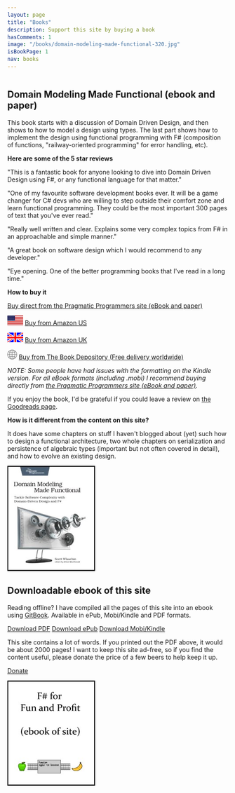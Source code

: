 ```yaml
---
layout: page
title: "Books"
description: Support this site by buying a book
hasComments: 1
image: "/books/domain-modeling-made-functional-320.jpg"
isBookPage: 1
nav: books
---
```




<div class="row video">  

<div class="col-sm-8" style="float:right;" markdown="1">

## Domain Modeling Made Functional (ebook and paper)

This book starts with a discussion of Domain Driven Design, and then shows to how to model a design using types. The last part shows how to implement the design using functional programming with F# (composition of functions, "railway-oriented programming" for error handling, etc). 

**Here are some of the 5 star reviews**

"This is a fantastic book for anyone looking to dive into Domain Driven Design using F#, or any functional language for that matter."

"One of my favourite software development books ever. It will be a game changer for C# devs who are willing to step outside their comfort zone and learn functional programming. They could be the most important 300 pages of text that you've ever read."

"Really well written and clear. Explains some very complex topics from F# in an approachable and simple manner."

"A great book on software design which I would recommend to any developer."

"Eye opening. One of the better programming books that I've read in a long time."

**How to buy it**

[Buy direct from the Pragmatic Programmers site (eBook and paper)](https://goo.gl/oviuHT)

<img src="/assets/img/US-flag.gif"> [Buy from Amazon US](https://goo.gl/iR36WC) 

<img src="/assets/img/UK-flag.gif"> [Buy from Amazon UK](https://goo.gl/JYkL8j)

<img src="/assets/img/globe-icon.png"> [Buy from The Book Depository (Free delivery worldwide)](https://www.bookdepository.com/Domain-Modeling-Made-Functional-Scott-Wlaschin/9781680502541)

*NOTE: Some people have had issues with the formatting on the Kindle version. For all eBook formats (including .mobi) I recommend buying directly from 
[the Pragmatic Programmers site (eBook and paper)](https://goo.gl/oviuHT).*

If you enjoy the book, I'd be grateful if you could leave a review on [the Goodreads page](https://www.goodreads.com/book/show/34921689-domain-modeling-made-functional).

**How is it different from the content on this site?**

It does have some chapters on stuff I haven't blogged about (yet) such how to design a functional architecture, two whole chapters on serialization and persistence of algebraic types (important but not often covered in detail), and how to evolve an existing design.


</div>

<div class="col-sm-4" style="float:left;">
<a href="https://goo.gl/oviuHT"><img alt="Domain Modeling Made Functional" src="domain-modeling-made-functional-200.jpg"></a>
</div>
    
</div>

----

<div class="row video">  

<div class="col-sm-8" style="float:right;" markdown="1">

## Downloadable ebook of this site

Reading offline? I have compiled all the pages of this site into an ebook using [GitBook](https://goo.gl/XHLBgC).
Available in ePub, Mobi/Kindle and PDF formats.

<a class="btn btn-primary" href="https://goo.gl/UVMgfs">Download PDF</a>
<a class="btn btn-primary" href="https://goo.gl/xadJJt">Download ePub</a>
<a class="btn btn-primary" href="https://goo.gl/gXFDNF">Download Mobi/Kindle</a>

This site contains a lot of words. If you printed out the PDF above, it would be about 2000 pages! I want to keep this site ad-free, so if you find the content useful, please donate the price of a few beers to help keep it up.

<a class="btn btn-warning" href="https://goo.gl/jz4URD">Donate</a>

</div>

<div class="col-sm-4" style="float:left;">
<a href="https://goo.gl/XHLBgC"><img alt="Gitbook" src="gitbook-200.jpg"></a>
</div>
    
</div>
